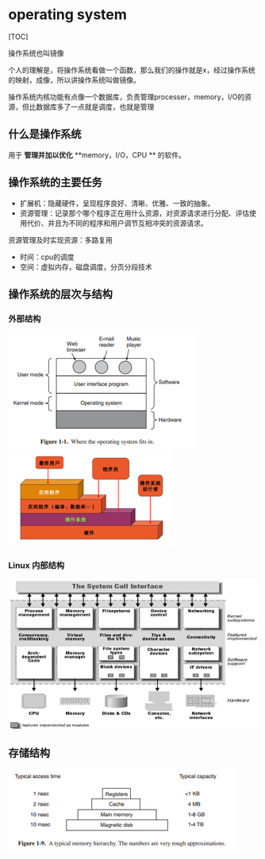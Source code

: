# operating system

[TOC]



操作系统也叫镜像

个人的理解是，将操作系统看做一个函数，那么我们的操作就是x，经过操作系统的映射，成像，所以讲操作系统叫做镜像。



操作系统内核功能有点像一个数据库，负责管理processer，memory，I/O的资源，但比数据库多了一点就是调度，也就是管理



## 什么是操作系统

用于 	**管理并加以优化** 	**memory，I/O，CPU ** 	的软件。







## 操作系统的主要任务

- 扩展机：隐藏硬件，呈现程序良好、清晰、优雅、一致的抽象。
- 资源管理：记录那个哪个程序正在用什么资源，对资源请求进行分配、评估使用代价、并且为不同的程序和用户调节互相冲突的资源请求。



资源管理及时实现资源：多路复用

- 时间：cpu的调度
- 空间：虚拟内存，磁盘调度，分页分段技术







## 操作系统的层次与结构





### 外部结构

<img src="../images/modern/system.png" />

<img src="../images/modern/system1.png" style="width: 330px" />



### Linux 内部结构

<img src="../images/modern/system2.png" style="width: 700px" />





## 存储结构

<img src="../images/modern/memory_struct.png" />



